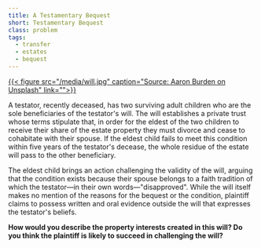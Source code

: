 ```yaml
---
title: A Testamentary Bequest
short: Testamentary Bequest
class: problem
tags:
  - transfer
  - estates
  - bequest
---
```


<a href="https://unsplash.com/photos/y02jEX_B0O0">{{< figure src="/media/will.jpg" caption="Source: Aaron Burden on Unsplash" link="">}}</a>

A testator, recently deceased, has two surviving adult children who are the sole beneficiaries of the testator's will. The will establishes a private trust whose terms stipulate that, in order for the eldest of the two children to receive their share of the estate property they must divorce and cease to cohabitate with their spouse. If the eldest child fails to meet this condition within five years of the testator's decease, the whole residue of the estate will pass to the other beneficiary. 

The eldest child brings an action challenging the validity of the will, arguing that the condition exists because their spouse belongs to a faith tradition of which the testator—in their own words—"disapproved". While the will itself makes no mention of the reasons for the bequest or the condition, plaintiff claims to possess written and oral evidence outside the will that expresses the testator's beliefs.

**How would you describe the property interests created in this will? Do you think the plaintiff is likely to succeed in challenging the will?**

